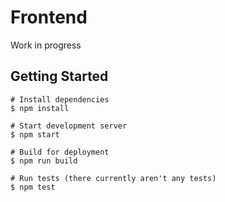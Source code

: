# Frontend

Work in progress

## Getting Started

    # Install dependencies
    $ npm install
    
    # Start development server
    $ npm start
    
    # Build for deployment
    $ npm run build
    
    # Run tests (there currently aren't any tests)
    $ npm test
